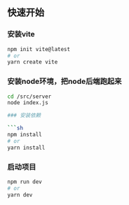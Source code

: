 ## 快速开始
### 安装vite
```sh
npm init vite@latest
# or
yarn create vite
```
### 安装node环境，把node后端跑起来
```sh
cd /src/server 
node index.js

### 安装依赖

```sh
npm install
# or
yarn install
```

### 启动项目

```sh
npm run dev
# or
yarn dev
```
